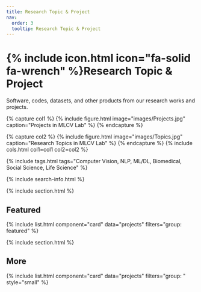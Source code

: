 ```yaml
---
title: Research Topic & Project
nav:
  order: 3
  tooltip: Research Topic & Project
---
```


# {% include icon.html icon="fa-solid fa-wrench" %}Research Topic & Project

Software, codes, datasets, and other products from our research works and projects.

{% capture col1 %}
{%
  include figure.html
  image="images/Projects.jpg"
  caption="Projects in MLCV Lab"
%}
{% endcapture %}

{% capture col2 %}
{%
  include figure.html
  image="images/Topics.jpg"
  caption="Research Topics in MLCV Lab"
%}
{% endcapture %}
{% include cols.html col1=col1 col2=col2 %}

{% include tags.html tags="Computer Vision, NLP, ML/DL, Biomedical, Social Science, Life Science" %}

{% include search-info.html %}

{% include section.html %}

## Featured

{% include list.html component="card" data="projects" filters="group: featured" %}

{% include section.html %}

## More

{% include list.html component="card" data="projects" filters="group: " style="small" %}
